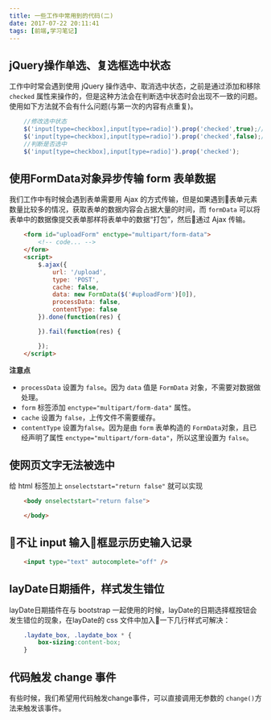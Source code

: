 ```yaml
---
title: 一些工作中常用到的代码(二)
date: 2017-07-22 20:11:41
tags: [前端,学习笔记]
---
```

## jQuery操作单选、复选框选中状态
工作中时常会遇到使用 jQuery 操作选中、取消选中状态，之前是通过添加和移除 `checked` 属性来操作的，但是这种方法会在判断选中状态时会出现不一致的问题。使用如下方法就不会有什么问题(与第一次的内容有点重复)。
```javascript
    //修改选中状态
    $('input[type=checkbox],input[type=radio]').prop('checked',true);//选中
    $('input[type=checkbox],input[type=radio]').prop('checked',false);//取消选中
    //判断是否选中
    $('input[type=checkbox],input[type=radio]').prop('checked');
```

<!-- more -->
## 使用FormData对象异步传输 form 表单数据
我们工作中有时候会遇到表单需要用 Ajax 的方式传输，但是如果遇到表单元素数量比较多的情况，获取表单的数据内容会占据大量的时间，而 `formData` 可以将表单中的数据像提交表单那样将表单中的数据“打包”，然后通过 Ajax 传输。
```html
    <form id="uploadForm" enctype="multipart/form-data">
        <!-- code... -->
    </form>
    <script>
        $.ajax({
            url: '/upload',
            type: 'POST',
            cache: false,
            data: new FormData($('#uploadForm')[0]),
            processData: false,
            contentType: false
        }).done(function(res) {

        }).fail(function(res) {

        });
    </script>
```
**注意点**
* `processData` 设置为 `false`。因为 `data` 值是 `FormData` 对象，不需要对数据做处理。
* `form` 标签添加 `enctype="multipart/form-data"` 属性。
* `cache` 设置为 `false`，上传文件不需要缓存。
* `contentType` 设置为`false`。因为是由 `form` 表单构造的 `FormData`对象，且已经声明了属性 `enctype="multipart/form-data"`，所以这里设置为 `false`。
## 使网页文字无法被选中
给 html 标签加上 `onselectstart="return false"` 就可以实现
```html
    <body onselectstart="return false">

    </body>
```
## 不让 input 输入框显示历史输入记录
```html
    <input type="text" autocomplete="off" />
```
## layDate日期插件，样式发生错位
layDate日期插件在与 bootstrap 一起使用的时候，layDate的日期选择框按钮会发生错位的现象，在layDate的 css 文件中加入一下几行样式可解决：
```css
    .laydate_box, .laydate_box * {
        box-sizing:content-box;
    }
```
## 代码触发 change 事件
有些时候，我们希望用代码触发change事件，可以直接调用无参数的 `change()`方法来触发该事件。